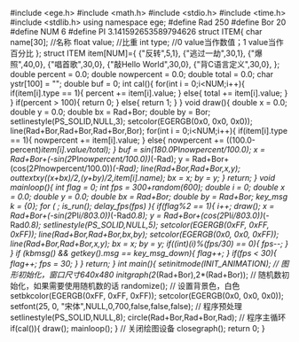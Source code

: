 #include <ege.h>
#include <math.h>
#include <stdio.h>
#include <time.h>
#include <stdlib.h>
using namespace ege;
#define Rad 250
#define Bor 20
#define NUM 6
#define PI 3.141592653589794626
struct ITEM{
	char name[30];	//名称
	float value;	//比重
	int type;		//0 value当作数值；1 value当作百分比
};
struct ITEM item[NUM]={
	{"反转",5,1},
	{"逃过一劫",30,1},
	{"爆照",40,0},
	{"唱首歌",30,0},
	{"敲Hello World",30,0},
	{"背C语言定义",30,0},
};
double percent = 0.0;
double nowpercent = 0.0;
double total = 0.0;
char ystr[100] = "";
double buf = 0;
int cal(){
	for(int i = 0;i<NUM;i++){
		if(item[i].type == 1){
			percent += item[i].value;
		}
		else{
			total += item[i].value;
		}
	}
	if(percent > 100){
		return 0;
	}
	else{
		return 1;
	}
}
void draw(){
	double x = 0.0;
	double y = 0.0;
	double bx = Rad+Bor;
	double by = Bor;
	setlinestyle(PS_SOLID,NULL,3);
	setcolor(EGERGB(0x0, 0x0, 0x0));
	line(Rad+Bor,Rad+Bor,Rad+Bor,Bor);
	for(int i = 0;i<NUM;i++){
		if(item[i].type == 1){
			nowpercent += item[i].value;
		}
		else{
			nowpercent += ((100.0-percent)*item[i].value/total);
		}
		buf = sin(180.0*PI*nowpercent/100.0);
		x = Rad+Bor+(-sin(2*PI*nowpercent/100.0))*(-Rad);
		y = Rad+Bor+(cos(2*PI*nowpercent/100.0))*(-Rad);
		line(Rad+Bor,Rad+Bor,x,y);
		outtextxy((x+bx)/2,(y+by)/2,item[i].name);
		bx = x;
		by = y;
	}
	return;
}
void mainloop(){
	int flag = 0;
	int fps = 300+random(600);
	double i = 0;
	double x = 0.0;
	double y = 0.0; 
	double bx = Rad+Bor;
	double by = Rad+Bor;
	key_msg k = {0};
    for ( ; is_run(); delay_fps(fps) ){
		if(flag%2 == 1){
			i++;
			draw();
			x = Rad+Bor+(-sin(2*PI*i/803.0))*(-Rad*0.8);
			y = Rad+Bor+(cos(2*PI*i/803.0))*(-Rad*0.8);
			setlinestyle(PS_SOLID,NULL,5);
			setcolor(EGERGB(0xFF, 0xFF, 0xFF));
			line(Rad+Bor,Rad+Bor,bx,by);
			setcolor(EGERGB(0x0, 0x0, 0xFF));
			line(Rad+Bor,Rad+Bor,x,y);
			bx = x;
			by = y;
			if((int)(i)%(fps/30) == 0){
				fps--;
			}
		}
		if (kbmsg() && getkey().msg == key_msg_down){
			flag++;
		}
		if(fps < 30){
			flag++;
			fps = 30;
		}
    }
	return;
}
int main(){
    setinitmode(INIT_ANIMATION);
    // 图形初始化，窗口尺寸640x480
    initgraph(2*(Rad+Bor),2*(Rad+Bor));
    // 随机数初始化，如果需要使用随机数的话
    randomize();
	// 设置背景色，白色
	setbkcolor(EGERGB(0xFF, 0xFF, 0xFF)); 
	setcolor(EGERGB(0x0, 0x0, 0x0));
	setfont(25, 0, "宋体",NULL,0,700,false,false,false);
	// 程序预处理
	setlinestyle(PS_SOLID,NULL,8);
	circle(Rad+Bor,Rad+Bor,Rad);
	// 程序主循环
	if(cal()){
		draw();
		mainloop();
	}
    // 关闭绘图设备
    closegraph();
    return 0;
}
